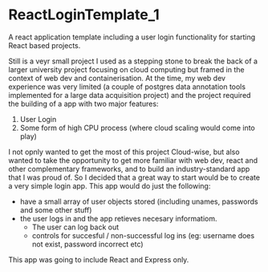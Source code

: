 # ReactLoginTemplate_1
A react application template including a user login functionality for starting React based projects.


Still is a veyr small project I used as a stepping stone to break the back of a larger university project focusing on cloud computing but framed in the context of web dev and containerisation. At the time, my web dev experience was very limited (a couple of postgres data annotation tools implemented for a large data acquisition project) and the project required the building of a app with two major features:
1. User Login 
2. Some form of high CPU process (where cloud scaling would come into play)

I not opnly wanted to get the most of this project Cloud-wise, but also wanted to take the opportunity to get more familiar with web dev, react and other complementary frameworks, and to build an industry-standard app that I was proud of. So I decided that a great way to start would be to create a very simple login app. This app would do just the following:
- have a small array of user objects stored (including unames, passwords and some other stuff)
- the user logs in and the app retieves necesary informatiom.
    - The user can log back out
    - controls for succesful / non-successful log ins (eg: username does not exist, password incorrect etc)

This app was going to include React and Express only.


